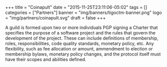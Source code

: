 +++
title = "Coinapult"
date = "2015-11-25T23:11:06-05:02"
tags = []
categories = ["Partners"]
banner = "img/banners/tigoctm-banner.png"
logo = "img/partners/coinapult.svg"
draft = false
+++

A guild is formed upon two or more individuals PGP signing a Charter that specifies the purpose of a software project and the rules that govern the development of the project. These can include definitions of membership, roles, responsibilities, code quality standards, monetary policy, etc. Any flexibility, such as fee allocation or amount, ammendment to election or membership bylaws, monetary policy changes, and the protocol itself must have their scopes and abilities defined.
